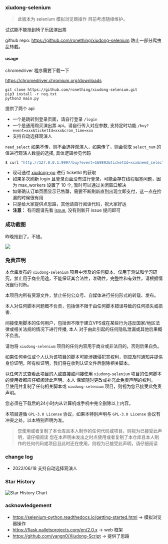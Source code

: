 ### xiudong-selenium

> 此版本为 selenium 模拟浏览器操作 目前考虑随缘维护。

试试能不能抢到椅子乐团演出票

github repo: https://github.com/ronething/xiudong-selenium 防止一部分爬虫乱转载。

#### usage

chromedriver 程序需要下载一下

https://chromedriver.chromium.org/downloads

```
git clone https://github.com/ronething/xiudong-selenium.git
pip3 install -r req.txt
python3 main.py
```

提供了两个 api

- 一个是跳转到登录页面，请自行登录 `/login`
- 一个是通用购买演出票 api，请自行传入对应参数, 支持定时功能 `/buy?event=xxx&ticketId=xxx&cron_time=xxx`
- 支持自动选择观演人 

`need_select` 如果不传，则不会选择观演人，如果传了，则会获取 `select_num` 的值进行观演人数量的选择, 具体逻辑参见代码
 
```sh
$ curl "http://127.0.0.1:9997/buy?event=169893&ticketId=xxx&need_select=True&ticketNum=1&select_num=1"
```

- 现可通过 [xiudong-go](https://github.com/ronething/xiudong-go) 进行 ticketId 的获取
- 如果多次刷新 login 且登录页面没有进行登录，可能会存在线程阻塞问题，因为 max_workers 设置了 10 个, 暂时可以通过关闭窗口解决
- 如果确认订单页面显示已售罄，需要不断刷新直到出现立即支付，这一点在捡漏的时候很有用
- 只是给大家提供点思路，其他请自行阅读代码，祝大家好运
- **注意：** 有问题请先看 [issue](https://github.com/ronething/xiudong-selenium/issues?q=is%3Aissue), 没有则新开 issue 提问即可

### 成功截图

昨晚抢到了。不错。

![](./img/chairs.png)

### 免责声明

本仓库发布的 `xiudong-selenium` 项目中涉及的任何脚本，仅用于测试和学习研究，禁止用于商业用途，不能保证其合法性，准确性，完整性和有效性，请根据情况自行判断。

本项目内所有资源文件，禁止任何公众号、自媒体进行任何形式的转载、发布。

本人对任何脚本问题概不负责，包括但不限于由任何脚本错误导致的任何损失或损害.

间接使用脚本的任何用户，包括但不限于建立VPS或在某些行为违反国家/地区法律或相关法规的情况下进行传播, 本人 对于由此引起的任何隐私泄漏或其他后果概不负责。

请勿将 `xiudong-selenium` 项目的任何内容用于商业或非法目的，否则后果自负。

如果任何单位或个人认为该项目的脚本可能涉嫌侵犯其权利，则应及时通知并提供身份证明，所有权证明，我们将在收到认证文件后删除相关脚本。

以任何方式查看此项目的人或直接或间接使用 `xiudong-selenium` 项目的任何脚本的使用者都应仔细阅读此声明。本人 保留随时更改或补充此免责声明的权利。
一旦使用并复制了任何相关脚本或 `xiudong-selenium` 项目，则视为您已接受此免责声明。

您必须在下载后的24小时内从计算机或手机中完全删除以上内容。

本项目遵循 `GPL-3.0 License` 协议，如果本特别声明与 `GPL-3.0 License` 协议有冲突之处，以本特别声明为准。

> 您使用或者复制了本仓库且本人制作的任何代码或项目，则视为已接受此声明，请仔细阅读
您在本声明未发出之时点使用或者复制了本仓库且本人制作的任何代码或项目且此时还在使用，则视为已接受此声明，请仔细阅读

### change log

- 2022/06/18 支持自动选择观演人

### Star History

![Star History Chart](https://api.star-history.com/svg?repos=ronething/xiudong-selenium&type=Date)

### acknowledgement

- https://selenium-python.readthedocs.io/getting-started.html -> 模拟浏览器操作
- https://flask.palletsprojects.com/en/2.0.x -> web 框架
- https://github.com/yangn0/Xiudong-Script -> 提供了思路
